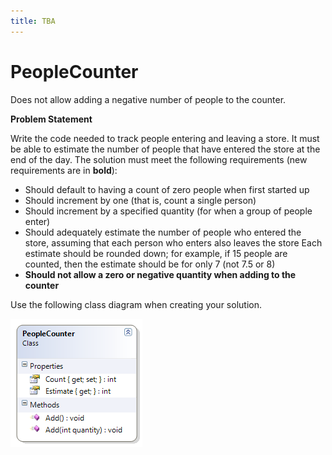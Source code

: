 ```yaml
---
title: TBA
---
```

# PeopleCounter

Does not allow adding a negative number of people to the counter.

**Problem Statement**

Write the code needed to track people entering and leaving a store. It must be able to estimate the number of people that have entered the store at the end of the day. The solution must meet the following requirements (new requirements are in **bold**):

* Should default to having a count of zero people when first started up
* Should increment by one (that is, count a single person)
* Should increment by a specified quantity (for when a group of people enter)
* Should adequately estimate the number of people who entered the store, assuming that each person who enters also leaves the store
  Each estimate should be rounded down; for example, if 15 people are counted, then the estimate should be for only 7 (not 7.5 or 8)
* **Should not allow a zero or negative quantity when adding to the counter**

Use the following class diagram when creating your solution.
 
![](./G-PeopleCounter.png)
